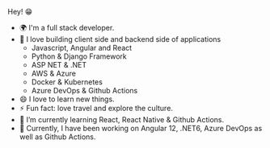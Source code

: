 Hey! 😁 
+ 🌍 I'm a full stack developer.  
+ 🌟 I love building client side and backend side of applications
    - Javascript, Angular and React
    - Python & Django Framework
    - ASP NET & .NET
    - AWS & Azure
    - Docker & Kubernetes
    - Azure DevOps & Github Actions
+ 😄 I love to learn new things.
+ ⚡ Fun fact: love travel and explore the culture.
+ 🌱 I’m currently learning React, React Native & Github Actions.
+ 🔭 Currently, I have been working on Angular 12, .NET6, Azure DevOps as well as Github Actions.
